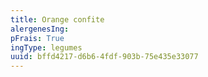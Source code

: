 ```yaml
---
title: Orange confite
alergenesIng:
pFrais: True
ingType: legumes
uuid: bffd4217-d6b6-4fdf-903b-75e435e33077
---
```

